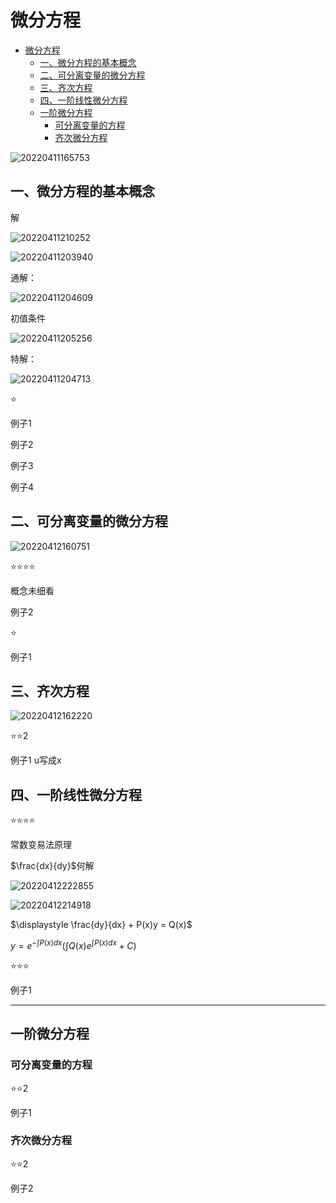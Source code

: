 # 微分方程

- [微分方程](#微分方程)
  - [一、微分方程的基本概念](#一微分方程的基本概念)
  - [二、可分离变量的微分方程](#二可分离变量的微分方程)
  - [三、齐次方程](#三齐次方程)
  - [四、一阶线性微分方程](#四一阶线性微分方程)
  - [一阶微分方程](#一阶微分方程)
    - [可分离变量的方程](#可分离变量的方程)
    - [齐次微分方程](#齐次微分方程)

![20220411165753](https://raw.githubusercontent.com/Logible/Image/main/note_image/20220411165753.png)

## 一、微分方程的基本概念

解

![20220411210252](https://raw.githubusercontent.com/Logible/Image/main/note_image/20220411210252.png)

![20220411203940](https://raw.githubusercontent.com/Logible/Image/main/note_image/20220411203940.png)

通解：

![20220411204609](https://raw.githubusercontent.com/Logible/Image/main/note_image/20220411204609.png)

初值条件

![20220411205256](https://raw.githubusercontent.com/Logible/Image/main/note_image/20220411205256.png)

特解：

![20220411204713](https://raw.githubusercontent.com/Logible/Image/main/note_image/20220411204713.png)

⭐

例子1

例子2

例子3

例子4

## 二、可分离变量的微分方程

![20220412160751](https://raw.githubusercontent.com/Logible/Image/main/note_image/20220412160751.png)

⭐⭐⭐⭐

概念未细看

例子2

⭐

例子1

## 三、齐次方程

![20220412162220](https://raw.githubusercontent.com/Logible/Image/main/note_image/20220412162220.png)

⭐⭐2

例子1 u写成x

## 四、一阶线性微分方程

⭐⭐⭐⭐

常数变易法原理

$\frac{dx}{dy}$何解

![20220412222855](https://raw.githubusercontent.com/Logible/Image/main/note_image/20220412222855.png)

![20220412214918](https://raw.githubusercontent.com/Logible/Image/main/note_image/20220412214918.png)

$\displaystyle \frac{dy}{dx} + P(x)y = Q(x)$

$\displaystyle y = e^{- \int P(x)dx}(\int Q(x) e^{\int P(x)dx} + C)$

⭐⭐⭐

例子1

---

## 一阶微分方程

### 可分离变量的方程

⭐⭐2

例子1

### 齐次微分方程

⭐⭐2

例子2
